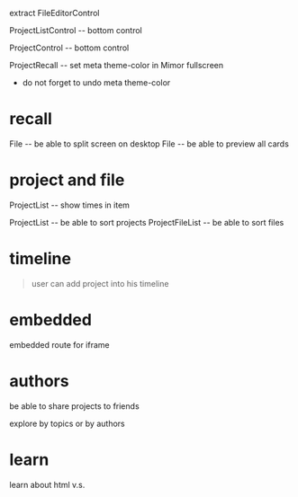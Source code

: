 extract FileEditorControl

ProjectListControl -- bottom control

ProjectControl -- bottom control

ProjectRecall -- set meta theme-color in Mimor fullscreen

- do not forget to undo meta theme-color

# recall

File -- be able to split screen on desktop
File -- be able to preview all cards

# project and file

ProjectList -- show times in item

ProjectList -- be able to sort projects
ProjectFileList -- be able to sort files

# timeline

> user can add project into his timeline

# embedded

embedded route for iframe

# authors

be able to share projects to friends

explore by topics or by authors

# learn

learn about html <span> v.s. <div>
